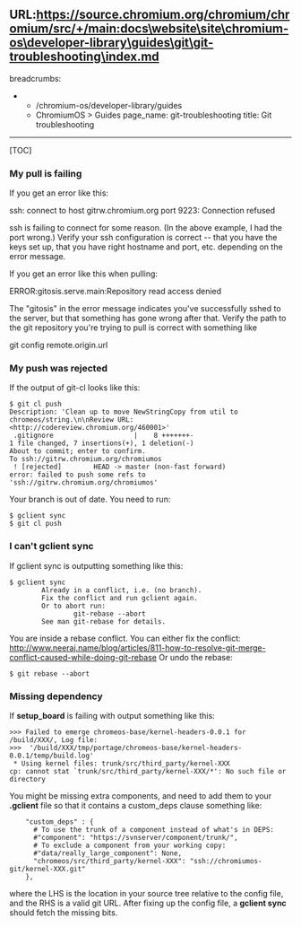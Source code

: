 URL:https://source.chromium.org/chromium/chromium/src/+/main:docs\website\site\chromium-os\developer-library\guides\git\git-troubleshooting\index.md
---
breadcrumbs:
- - /chromium-os/developer-library/guides
  - ChromiumOS > Guides
page_name: git-troubleshooting
title: Git troubleshooting
---

[TOC]

### My pull is failing

If you get an error like this:

ssh: connect to host gitrw.chromium.org port 9223: Connection refused

ssh is failing to connect for some reason. (In the above example, I had the port
wrong.) Verify your ssh configuration is correct -- that you have the keys set
up, that you have right hostname and port, etc. depending on the error message.

If you get an error like this when pulling:

ERROR:gitosis.serve.main:Repository read access denied

The "gitosis" in the error message indicates you've successfully sshed to the
server, but that something has gone wrong after that. Verify the path to the git
repository you're trying to pull is correct with something like

git config remote.origin.url

### My push was rejected

If the output of git-cl looks like this:

```none
$ git cl push
Description: 'Clean up to move NewStringCopy from util to chromeos/string.\n\nReview URL: <http://codereview.chromium.org/460001>'
 .gitignore                    |    8 +++++++-
1 file changed, 7 insertions(+), 1 deletion(-)
About to commit; enter to confirm.
To ssh://gitrw.chromium.org/chromiumos
 ! [rejected]        HEAD -> master (non-fast forward)
error: failed to push some refs to 'ssh://gitrw.chromium.org/chromiumos'
```

Your branch is out of date. You need to run:

```none
$ gclient sync
$ git cl push
```

### I can't gclient sync

If gclient sync is outputting something like this:

```none
$ gclient sync
        Already in a conflict, i.e. (no branch).
        Fix the conflict and run gclient again.
        Or to abort run:
                git-rebase --abort
        See man git-rebase for details.
```

You are inside a rebase conflict. You can either fix the conflict:
<http://www.neeraj.name/blog/articles/811-how-to-resolve-git-merge-conflict-caused-while-doing-git-rebase>
Or undo the rebase:

```none
$ git rebase --abort
```

### Missing dependency

If **setup_board** is failing with output something like this:

```none
>>> Failed to emerge chromeos-base/kernel-headers-0.0.1 for /build/XXX/, Log file:
>>>  '/build/XXX/tmp/portage/chromeos-base/kernel-headers-0.0.1/temp/build.log'
 * Using kernel files: trunk/src/third_party/kernel-XXX
cp: cannot stat `trunk/src/third_party/kernel-XXX/*': No such file or directory
```

You might be missing extra components, and need to add them to your **.gclient**
file so that it contains a custom_deps clause something like:

```none
    "custom_deps" : {
      # To use the trunk of a component instead of what's in DEPS:
      #"component": "https://svnserver/component/trunk/",
      # To exclude a component from your working copy:
      #"data/really_large_component": None,
      "chromeos/src/third_party/kernel-XXX": "ssh://chromiumos-git/kernel-XXX.git"
    },
```

where the LHS is the location in your source tree relative to the config file,
and the RHS is a valid git URL. After fixing up the config file, a **gclient
sync** should fetch the missing bits.
